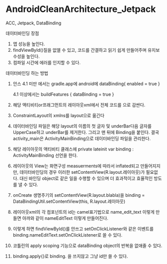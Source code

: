 # AndroidCleanArchitecture_Jetpack
ACC, Jetpack, DataBinding

데이터바인딩 장점

1. 앱 성능을 높인다.
2. findViewById()질을 없앨 수 있고, 코드를 간결하고 읽기 쉽게 만들어주며 유지보수성을 높인다.
3. 컴파일 시간에 에러를 인지할 수 있다.

데이터바인딩 하는 방법

1. 안스 4.1 미만 에서는 gradle.app에 android에 
    dataBinding{
      enabled = true
    }
    
   4.1 이상에서는
    buildFeatures {
        dataBinding = true
    }
    
2. 해당 액티비티or프래그먼트의 레이아웃xml에서 전체 코드를 <layout></layout>으로 감싼다.

3. ConstraintLayout의 xmlns를 layout으로 옮긴다

4. 데이터바인딩 파일은 해당 layout의 이름의 첫 글자 및 underBar다음 글자를 UpperCase하고 underBar를 제거한다. 그리고 맨 뒤에 Binding을 붙인다. 결국 activity_main은 ActivityMainBinding으로    데이터바인딩 파일을 관리한다.

5. 해당 레이아웃의 액티비티 클래스에 private lateinit var binding : ActivityMainBinding 선언을 한다.

6. 레이아웃의 View는 화면구성 measuerments에 따라서 inflated되고 만들어지지만, 데이터바인딩의 경우 이러한 setContentView(R.layout.레이아웃)가 필요없다. 대신 바인딩 object로 같은 일을 수행할    수 있으며 더 효과적이고 효율적인 방도를 낼 수 있다.

7. onCreate 생명주기의 setContentView(R.layout.blabla)을 binding = DataBindingUtil.setContentView(this, R.layout.레이아웃)

8. 레이아웃xml의 각 컴포넌트의 id는 camel표기법으로 name_edit_text 이렇게 만들면 아까와 같이 nameEditText 이렇게 만들어진다.

9. 이렇게 하면 findViewById()를 안쓰고 setOnClickListener와 같은 이벤트를 binding.nameEditText.setOnClickListener로 쓸 수 있다.

10. 코틀린의 apply scoping 기능으로 dataBinding object의 반복을 없애줄 수 있다.

11. binding.apply{}로 binding. 을 쓰지않고 그냥 id만 쓸 수 있다.
